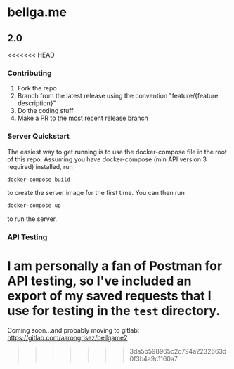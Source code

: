 # bellga.me
## 2.0

<<<<<<< HEAD
### Contributing
1. Fork the repo
2. Branch from the latest release using the convention "feature/{feature description}"
3. Do the coding stuff
4. Make a PR to the most recent release branch

### Server Quickstart

The easiest way to get running is to use the docker-compose file in the root of this repo. Assuming you have docker-compose (min API version 3 required) installed, run

```bash
docker-compose build
```

to create the server image for the first time. You can then run

```bash
docker-compose up
```

to run the server.


### API Testing

I am personally a fan of Postman for API testing, so I've included an export of my saved requests that I use for testing in the `test` directory.
=======
Coming soon...and probably moving to gitlab:
https://gitlab.com/aarongrisez/bellgame2
>>>>>>> 3da5b598965c2c794a2232663d0f3b4a9c1160a7
